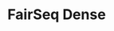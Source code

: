 ---
title: FairSeq Dense
training:
  code:
    pretraining:
      value: 5
      license: MIT
    finetuning:
      value: N/A
    alignment:
      value: N/A
  data:
    pretraining:
      value: 5
      license: ComCrawl
    sft:
      value: N/A
    alignment:
      value: N/A
evaluation:
  code:
    general:
      value: N/A
    safety:
      value: N/A
  data:
    utility:
      value: N/A
    safety:
      value: N/A
deployment:
  code:
    inference:
      value: 5
      license: MIT
  data:
    weights:
      value: 5
      license: MIT

---